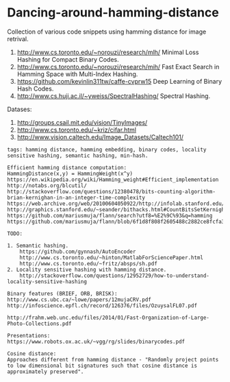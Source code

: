 # Dancing-around-hamming-distance

Collection of various code snippets using hamming distance for image retrival.

1. http://www.cs.toronto.edu/~norouzi/research/mlh/ Minimal Loss Hashing for Compact Binary Codes.
2. http://www.cs.toronto.edu/~norouzi/research/mih/ Fast Exact Search in Hamming Space with Multi-Index Hashing.
3. https://github.com/kevinlin311tw/caffe-cvprw15 Deep Learning of Binary Hash Codes.
4. http://www.cs.huji.ac.il/~yweiss/SpectralHashing/ Spectral Hashing.

Datases:

1. http://groups.csail.mit.edu/vision/TinyImages/
2. http://www.cs.toronto.edu/~kriz/cifar.html
3. http://www.vision.caltech.edu/Image_Datasets/Caltech101/


~~~
tags: hamming distance, hamming embedding, binary codes, locality sensitive hashing, semantic hashing, min-hash.

Efficient hamming distance computation:
HammingDistance(x,y) = HammingWeight(x^y)
https://en.wikipedia.org/wiki/Hamming_weight#Efficient_implementation
http://notabs.org/blcutil/
http://stackoverflow.com/questions/12380478/bits-counting-algorithm-brian-kernighan-in-an-integer-time-complexity
https://web.archive.org/web/20100604050922/http://infolab.stanford.edu/~manku/bitcount/bitcount.c
http://graphics.stanford.edu/~seander/bithacks.html#CountBitsSetKernighan
https://github.com/mariusmuja/flann/search?utf8=%E2%9C%93&q=hamming
https://github.com/mariusmuja/flann/blob/6f1d8f808f2605488c2882ce8fcfa3d5569576bc/doc/references.bib

TODO:

1. Semantic hashing.
    https://github.com/gynnash/AutoEncoder
    http://www.cs.toronto.edu/~hinton/MatlabForSciencePaper.html 
    http://www.cs.toronto.edu/~fritz/absps/sh.pdf
2. Locality sensitive hashing with hamming distance.
    http://stackoverflow.com/questions/12952729/how-to-understand-locality-sensitive-hashing
    
Binary features (BRIEF, ORB, BRISK):
http://www.cs.ubc.ca/~lowe/papers/12mujaCRV.pdf 
http://infoscience.epfl.ch/record/126376/files/OzuysalFL07.pdf

http://frahm.web.unc.edu/files/2014/01/Fast-Organization-of-Large-Photo-Collections.pdf

Presentations:
https://www.robots.ox.ac.uk/~vgg/rg/slides/binarycodes.pdf

Cosine distance:
Approaches different from hamming distance - "Randomly project points to low dimensional bit signatures such that cosine distance is approximately preserved". 
~~~
